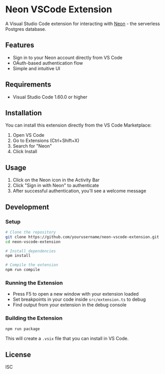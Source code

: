 # Neon VSCode Extension

A Visual Studio Code extension for interacting with [Neon](https://neon.tech) - the serverless Postgres database.

## Features

- Sign in to your Neon account directly from VS Code
- OAuth-based authentication flow
- Simple and intuitive UI

## Requirements

- Visual Studio Code 1.60.0 or higher

## Installation

You can install this extension directly from the VS Code Marketplace:

1. Open VS Code
2. Go to Extensions (Ctrl+Shift+X)
3. Search for "Neon"
4. Click Install

## Usage

1. Click on the Neon icon in the Activity Bar
2. Click "Sign in with Neon" to authenticate
3. After successful authentication, you'll see a welcome message

## Development

### Setup

```bash
# Clone the repository
git clone https://github.com/yourusername/neon-vscode-extension.git
cd neon-vscode-extension

# Install dependencies
npm install

# Compile the extension
npm run compile
```

### Running the Extension

- Press F5 to open a new window with your extension loaded
- Set breakpoints in your code inside `src/extension.ts` to debug
- Find output from your extension in the debug console

### Building the Extension

```bash
npm run package
```

This will create a `.vsix` file that you can install in VS Code.

## License

ISC 